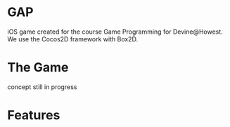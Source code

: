 GAP
===

iOS game created for the course Game Programming for Devine@Howest.
We use the Cocos2D framework with Box2D.

The Game
========

concept still in progress

Features
========
